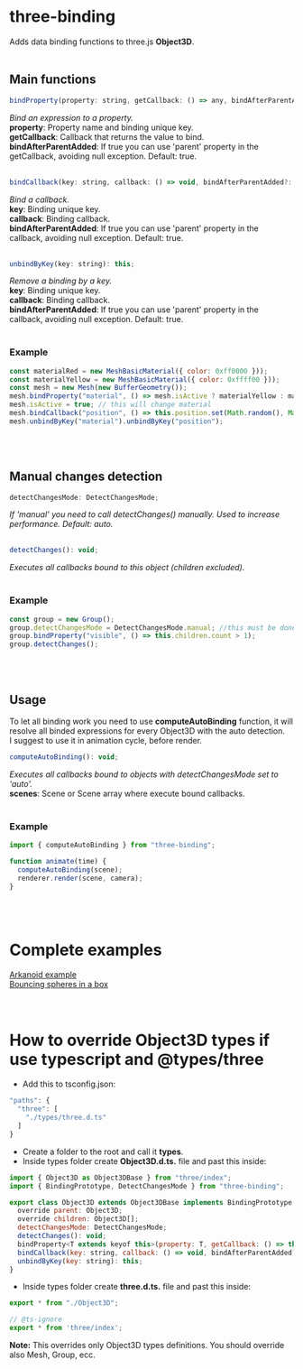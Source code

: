 # three-binding

Adds data binding functions to three.js **Object3D**. 
<br />
<br />

## Main functions

```javascript
bindProperty(property: string, getCallback: () => any, bindAfterParentAdded?: boolean): this;
```
*Bind an expression to a property.* <br />
**property**: Property name and binding unique key. <br />
**getCallback**: Callback that returns the value to bind. <br />
**bindAfterParentAdded**: If true you can use 'parent' property in the getCallback, avoiding null exception. Default: true. 
<br />
<br />

```javascript
bindCallback(key: string, callback: () => void, bindAfterParentAdded?: boolean): this;
```
*Bind a callback.* <br />
**key**: Binding unique key. <br />
**callback**: Binding callback.<br />
**bindAfterParentAdded**: If true you can use 'parent' property in the callback, avoiding null exception. Default: true.
<br />
<br />

```javascript
unbindByKey(key: string): this;
```
*Remove a binding by a key.* <br />
**key**: Binding unique key. <br />
**callback**: Binding callback.<br />
**bindAfterParentAdded**: If true you can use 'parent' property in the callback, avoiding null exception. Default: true.
<br />
<br />

### Example
```javascript
const materialRed = new MeshBasicMaterial({ color: 0xff0000 }));
const materialYellow = new MeshBasicMaterial({ color: 0xffff00 }));
const mesh = new Mesh(new BufferGeometry());
mesh.bindProperty("material", () => mesh.isActive ? materialYellow : materialRed);
mesh.isActive = true; // this will change material
mesh.bindCallback("position", () => this.position.set(Math.random(), Math.random(), Math.random());
mesh.unbindByKey("material").unbindByKey("position");
``` 
<br />
<br />

## Manual changes detection

```javascript
detectChangesMode: DetectChangesMode;
```
*If 'manual' you need to call detectChanges() manually. Used to increase performance. Default: auto.* <br />
<br />

```javascript
detectChanges(): void;
```
*Executes all callbacks bound to this object (children excluded).* <br />
<br />

### Example
```javascript
const group = new Group();
group.detectChangesMode = DetectChangesMode.manual; //this must be done before create any binding for this group.
group.bindProperty("visible", () => this.children.count > 1);
group.detectChanges();
``` 
<br />
<br />

## Usage

To let all binding work you need to use **computeAutoBinding** function, it will resolve all binded expressions for every Object3D with the auto detection. <br />
I suggest to use it in animation cycle, before render.

```javascript
computeAutoBinding(): void;
```
*Executes all callbacks bound to objects with detectChangesMode set to 'auto'.* <br />
**scenes**: Scene or Scene array where execute bound callbacks. <br />
<br />

### Example
```javascript
import { computeAutoBinding } from "three-binding";

function animate(time) {
  computeAutoBinding(scene);
  renderer.render(scene, camera);
}
``` 
<br />
<br />

# Complete examples
[Arkanoid example](https://github.com/agargaro/three-binding-examples/blob/main/src/arkanoid.ts "Arkanoid") <br />
[Bouncing spheres in a box](https://github.com/agargaro/three-binding-examples/blob/main/src/bouncingSpheresInBox.ts "Bouncing spheres in a box") <br />
<br />
<br />

# How to override Object3D types if use typescript and @types/three

+ Add this to tsconfig.json:
```javascript
"paths": {
  "three": [
    "./types/three.d.ts"
  ]
}
```
+ Create a folder to the root and call it **types**.
+ Inside types folder create **Object3D.d.ts.** file and past this inside:
```javascript
import { Object3D as Object3DBase } from "three/index";
import { BindingPrototype, DetectChangesMode } from "three-binding";

export class Object3D extends Object3DBase implements BindingPrototype {
  override parent: Object3D;
  override children: Object3D[];
  detectChangesMode: DetectChangesMode;
  detectChanges(): void;
  bindProperty<T extends keyof this>(property: T, getCallback: () => this[T], bindAfterParentAdded?: boolean): this;
  bindCallback(key: string, callback: () => void, bindAfterParentAdded?: boolean): this;
  unbindByKey(key: string): this;
}
```
+ Inside types folder create **three.d.ts.** file and past this inside:
```javascript
export * from "./Object3D";

// @ts-ignore
export * from 'three/index';
```
**Note:** This overrides only Object3D types definitions. You should override also Mesh, Group, ecc.

